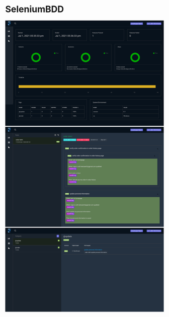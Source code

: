 # SeleniumBDD

<img src="https://github.com/ayosuva/SeleniumBDD/blob/main/1.png">
<img src="https://github.com/ayosuva/SeleniumBDD/blob/main/2.png">
<img src="https://github.com/ayosuva/SeleniumBDD/blob/main/3.png">

